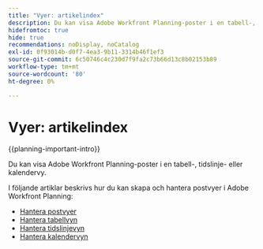 ```yaml
---
title: "Vyer: artikelindex"
description: Du kan visa Adobe Workfront Planning-poster i en tabell-, tidslinje- eller kalendervy. I följande artiklar beskrivs hur du kan skapa och hantera postvyer för Adobe Workfront Planning.
hidefromtoc: true
hide: true
recommendations: noDisplay, noCatalog
exl-id: 0f93014b-d0f7-4ea3-9b11-3314b46f1ef3
source-git-commit: 6c50746c4c230d7f9fa2c73b66d13c8b02153b89
workflow-type: tm+mt
source-wordcount: '80'
ht-degree: 0%

---
```


<!--
---
title: "Views: article index"
description: You can display Adobe Workfront Planning records in a table, timeline, or calendar view. The following articles describe how you can create and manage Adobe Workfront Planning record views.
hidefromtoc: yes
author: Alina
feature: Work Management
role: User
hide: yes
---
-->

<!--udpate the metadata with real information when making this available in TOC and in the left nav-->

# Vyer: artikelindex

{{planning-important-intro}}

Du kan visa Adobe Workfront Planning-poster i en tabell-, tidslinje- eller kalendervy.

I följande artiklar beskrivs hur du kan skapa och hantera postvyer i Adobe Workfront Planning:

* [Hantera postvyer](/help/quicksilver/planning/views/manage-record-views.md)
* [Hantera tabellvyn](/help/quicksilver/planning/views/manage-the-table-view.md)
* [Hantera tidslinjevyn](/help/quicksilver/planning/views/manage-the-timeline-view.md)
* [Hantera kalendervyn](/help/quicksilver/planning/views/manage-the-calendar-view.md)
